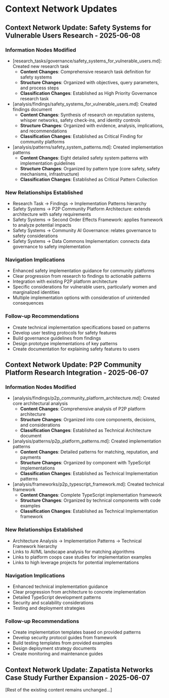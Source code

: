 # Context Network Updates

## Context Network Update: Safety Systems for Vulnerable Users Research - 2025-06-08

### Information Nodes Modified
- [research_tasks/governance/safety_systems_for_vulnerable_users.md]: Created new research task
  - **Content Changes**: Comprehensive research task definition for safety systems
  - **Structure Changes**: Organized with objectives, query parameters, and process steps
  - **Classification Changes**: Established as High Priority Governance research task
- [analysis/findings/safety_systems_for_vulnerable_users.md]: Created findings document
  - **Content Changes**: Synthesis of research on reputation systems, whisper networks, safety check-ins, and identity controls
  - **Structure Changes**: Organized with evidence, analysis, implications, and recommendations
  - **Classification Changes**: Established as Critical Finding for community platforms
- [analysis/patterns/safety_system_patterns.md]: Created implementation patterns
  - **Content Changes**: Eight detailed safety system patterns with implementation guidelines
  - **Structure Changes**: Organized by pattern type (core safety, safety mechanisms, infrastructure)
  - **Classification Changes**: Established as Critical Pattern Collection

### New Relationships Established
- Research Task → Findings → Implementation Patterns hierarchy
- Safety Systems → P2P Community Platform Architecture: extends architecture with safety requirements
- Safety Systems → Second Order Effects Framework: applies framework to analyze potential impacts
- Safety Systems → Community AI Governance: relates governance to safety considerations
- Safety Systems → Data Commons Implementation: connects data governance to safety implementation

### Navigation Implications
- Enhanced safety implementation guidance for community platforms
- Clear progression from research to findings to actionable patterns
- Integration with existing P2P platform architecture
- Specific considerations for vulnerable users, particularly women and marginalized identities
- Multiple implementation options with consideration of unintended consequences

### Follow-up Recommendations
- Create technical implementation specifications based on patterns
- Develop user testing protocols for safety features
- Build governance guidelines from findings
- Design prototype implementations of key patterns
- Create documentation for explaining safety features to users

## Context Network Update: P2P Community Platform Research Integration - 2025-06-07

### Information Nodes Modified
- [analysis/findings/p2p_community_platform_architecture.md]: Created core architectural analysis
  - **Content Changes**: Comprehensive analysis of P2P platform architecture
  - **Structure Changes**: Organized into core components, decisions, and considerations
  - **Classification Changes**: Established as Technical Architecture document
- [analysis/patterns/p2p_platform_patterns.md]: Created implementation patterns
  - **Content Changes**: Detailed patterns for matching, reputation, and payments
  - **Structure Changes**: Organized by component with TypeScript implementations
  - **Classification Changes**: Established as Technical Implementation patterns
- [analysis/frameworks/p2p_typescript_framework.md]: Created technical framework
  - **Content Changes**: Complete TypeScript implementation framework
  - **Structure Changes**: Organized by technical components with code examples
  - **Classification Changes**: Established as Technical Implementation framework

### New Relationships Established
- Architecture Analysis → Implementation Patterns → Technical Framework hierarchy
- Links to AI/ML landscape analysis for matching algorithms
- Links to platform coops case studies for implementation examples
- Links to high leverage projects for potential implementations

### Navigation Implications
- Enhanced technical implementation guidance
- Clear progression from architecture to concrete implementation
- Detailed TypeScript development patterns
- Security and scalability considerations
- Testing and deployment strategies

### Follow-up Recommendations
- Create implementation templates based on provided patterns
- Develop security protocol guides from framework
- Build testing templates from provided examples
- Design deployment strategy documents
- Create monitoring and maintenance guides

## Context Network Update: Zapatista Networks Case Study Further Expansion - 2025-06-07

[Rest of the existing content remains unchanged...]
